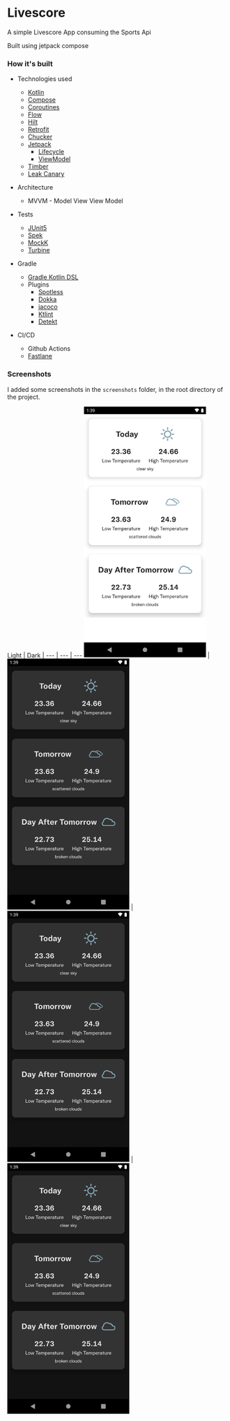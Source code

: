 # Livescore
A simple Livescore App consuming the Sports Api

Built using jetpack compose

### How it's built

* Technologies used
    * [Kotlin](https://kotlinlang.org/)
    * [Compose](https://developer.android.com/jetpack/compose)
    * [Coroutines](https://kotlinlang.org/docs/reference/coroutines-overview.html)
    * [Flow](https://kotlinlang.org/docs/reference/coroutines/flow.html)
    * [Hilt](https://insert-koin.io/)
    * [Retrofit](https://square.github.io/retrofit/)
    * [Chucker](https://github.com/ChuckerTeam/chucker)
    * [Jetpack](https://developer.android.com/jetpack)
        * [Lifecycle](https://developer.android.com/topic/libraries/architecture/lifecycle)
        * [ViewModel](https://developer.android.com/topic/libraries/architecture/viewmodel)
    * [Timber](https://github.com/JakeWharton/timber)
    * [Leak Canary](https://github.com/square/leakcanary)

* Architecture
    * MVVM - Model View View Model

* Tests
    * [JUnit5](https://junit.org/junit5/)
    * [Spek](https://www.spekframework.org/)
    * [MockK](https://github.com/mockk/mockk)
    * [Turbine](https://github.com/cashapp/turbine)

* Gradle
    * [Gradle Kotlin DSL](https://docs.gradle.org/current/userguide/kotlin_dsl.html)
    * Plugins
        * [Spotless](https://github.com/diffplug/spotless)
        * [Dokka](https://github.com/Kotlin/dokka)
        * [jacoco](https://github.com/jacoco/jacoco)
        * [Ktlint](https://github.com/JLLeitschuh/ktlint-gradle)
        * [Detekt](https://github.com/detekt/detekt)

* CI/CD
    * Github Actions
    * [Fastlane](https://fastlane.tools)


### Screenshots

I added some screenshots in the `screenshots` folder, in the root directory of the project.

Light | Dark |
--- | --- | ---
<img src="https://github.com/jumaallan/apollo-agriculture/blob/master/screenshots/weather_light.png" width="280"/> | <img src="https://github.com/jumaallan/apollo-agriculture/blob/master/screenshots/weather_dark.png" width="280"/> | <img src="https://github.com/jumaallan/apollo-agriculture/blob/master/screenshots/weather_dark.png" width="280"/> | <img src="https://github.com/jumaallan/apollo-agriculture/blob/master/screenshots/weather_dark.png" width="280"/>
